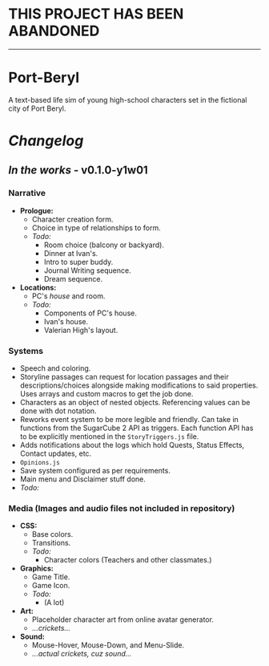 # THIS PROJECT HAS BEEN ABANDONED
---
# **Port-Beryl**

A text-based life sim of young high-school characters set in the fictional city of Port Beryl.

##

# *Changelog*
## *In the works* - v0.1.0-y1w01

### Narrative
- **Prologue:**
  - Character creation form.
  - Choice in type of relationships to form.
  - *Todo:*
    - Room choice (balcony or backyard).
    - Dinner at Ivan's.
    - Intro to super buddy.
    - Journal Writing sequence.
    - Dream sequence.
- **Locations:**
  - PC's *house* and room.
  - *Todo:*
    - Components of PC's house.
    - Ivan's house.
    - Valerian High's layout.

### Systems
- Speech and coloring.
- Storyline passages can request for location passages and their descriptions/choices alongside making modifications to said properties. Uses arrays and custom macros to get the job done.
- Characters as an object of nested objects. Referencing values can be done with dot notation.
- Reworks event system to be more legible and friendly. Can take in functions from the SugarCube 2 API as triggers. Each function API has to be explicitly mentioned in the `StoryTriggers.js` file.
- Adds notifications about the logs which hold Quests, Status Effects, Contact updates, etc.
- `Opinions.js`
- Save system configured as per requirements.
- Main menu and Disclaimer stuff done.
- *Todo:*


### Media (Images and audio files not included in repository)
- **CSS:**
  - Base colors.
  - Transitions.
  - *Todo:*
    - Character colors (Teachers and other classmates.)
- **Graphics:**
  - Game Title.
  - Game Icon.
  - *Todo:*
    - (A lot)
- **Art:**
  - Placeholder character art from online avatar generator.
  - *...crickets...*
- **Sound:**
  - Mouse-Hover, Mouse-Down, and Menu-Slide.
  - *...actual crickets, cuz sound...*

##

